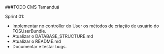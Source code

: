 ###TODO CMS Tamanduá

Sprint 01:
 - Implementar no controller do User os métodos de criação de usuário do FOSUserBundle.
 - Atualizar o DATABASE_STRUCTURE.md
 - Atualizar o README.md
 - Documentar e testar bugs.

